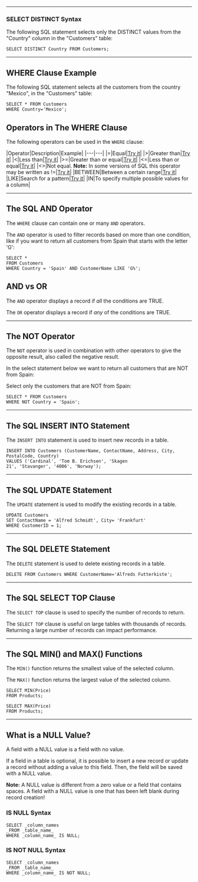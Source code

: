 
---
### SELECT DISTINCT Syntax

The following SQL statement selects only the DISTINCT values from the "Country" column in the "Customers" table:

```mysql
SELECT DISTINCT Country FROM Customers;
```

---

## WHERE Clause Example

The following SQL statement selects all the customers from the country "Mexico", in the "Customers" table:

```mysql
SELECT * FROM Customers  
WHERE Country='Mexico';
```

## Operators in The WHERE Clause

The following operators can be used in the `WHERE` clause:

|Operator|Description|Example|
|---|---|
|=|Equal|[Try it](https://www.w3schools.com/sql/trysql.asp?filename=trysql_op_equal_to)|
|>|Greater than|[Try it](https://www.w3schools.com/sql/trysql.asp?filename=trysql_op_greater_than)|
|<|Less than|[Try it](https://www.w3schools.com/sql/trysql.asp?filename=trysql_op_less_than)|
|>=|Greater than or equal|[Try it](https://www.w3schools.com/sql/trysql.asp?filename=trysql_op_greater_than2)|
|<=|Less than or equal|[Try it](https://www.w3schools.com/sql/trysql.asp?filename=trysql_op_less_than2)|
|<>|Not equal. **Note:** In some versions of SQL this operator may be written as !=|[Try it](https://www.w3schools.com/sql/trysql.asp?filename=trysql_op_not_equal_to)|
|BETWEEN|Between a certain range|[Try it](https://www.w3schools.com/sql/trysql.asp?filename=trysql_op_between)|
|LIKE|Search for a pattern|[Try it](https://www.w3schools.com/sql/trysql.asp?filename=trysql_op_like)|
|IN|To specify multiple possible values for a column|

---

## The SQL AND Operator

The `WHERE` clause can contain one or many `AND` operators.

The `AND` operator is used to filter records based on more than one condition, like if you want to return all customers from Spain that starts with the letter 'G':

```mysql
SELECT *  
FROM Customers  
WHERE Country = 'Spain' AND CustomerName LIKE 'G%';
```

## AND vs OR

The `AND` operator displays a record if _all_ the conditions are TRUE.

The `OR` operator displays a record if _any_ of the conditions are TRUE.

---

## The NOT Operator

The `NOT` operator is used in combination with other operators to give the opposite result, also called the negative result.

In the select statement below we want to return all customers that are NOT from Spain:

Select only the customers that are NOT from Spain:

```mysql
SELECT * FROM Customers  
WHERE NOT Country = 'Spain';
```

---

## The SQL INSERT INTO Statement

The `INSERT INTO` statement is used to insert new records in a table.

```mysql
INSERT INTO Customers (CustomerName, ContactName, Address, City, PostalCode, Country)  
VALUES ('Cardinal', 'Tom B. Erichsen', 'Skagen 21', 'Stavanger', '4006', 'Norway');
```

---
## The SQL UPDATE Statement

The `UPDATE` statement is used to modify the existing records in a table.


```mysql
UPDATE Customers  
SET ContactName = 'Alfred Schmidt', City= 'Frankfurt'  
WHERE CustomerID = 1;
```

---

## The SQL DELETE Statement

The `DELETE` statement is used to delete existing records in a table.

```mysql
DELETE FROM Customers WHERE CustomerName='Alfreds Futterkiste';
```

---
## The SQL SELECT TOP Clause

The `SELECT TOP` clause is used to specify the number of records to return.

The `SELECT TOP` clause is useful on large tables with thousands of records. Returning a large number of records can impact performance.

---
## The SQL MIN() and MAX() Functions

The `MIN()` function returns the smallest value of the selected column.

The `MAX()` function returns the largest value of the selected column.

```mysql
SELECT MIN(Price)  
FROM Products;

SELECT MAX(Price)  
FROM Products;
```





---
## What is a NULL Value?

A field with a NULL value is a field with no value.

If a field in a table is optional, it is possible to insert a new record or update a record without adding a value to this field. Then, the field will be saved with a NULL value.

**Note:** A NULL value is different from a zero value or a field that contains spaces. A field with a NULL value is one that has been left blank during record creation!

### IS NULL Syntax

```mysql
SELECT _column_names  
_FROM _table_name_  
WHERE _column_name_ IS NULL;
```

### IS NOT NULL Syntax

```mysql
SELECT _column_names  
_FROM _table_name_  
WHERE _column_name_ IS NOT NULL;
```


